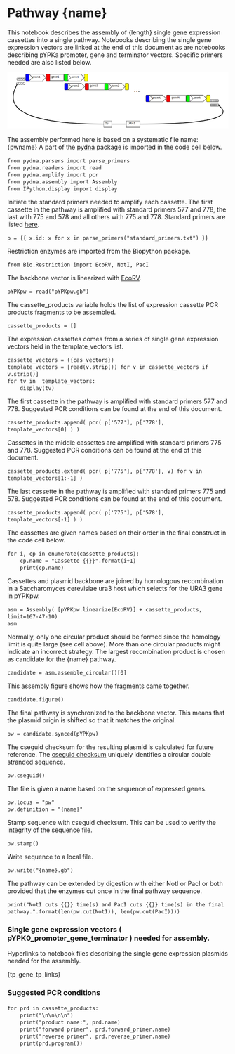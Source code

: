 # Pathway {name}

This notebook describes the assembly of {length} single gene expression cassettes into a single pathway. 
Notebooks describing the single gene expression vectors are linked at the end of this document as are notebooks 
describing pYPKa promoter, gene and terminator vectors. Specific primers needed are also listed below.

![pathway with N genes](pw.png "pathway with N genes")

The assembly performed here is based on a systematic file name: {pwname}
A part of the [pydna](https://pypi.python.org/pypi/pydna/) package is imported in the code cell below.

    from pydna.parsers import parse_primers
    from pydna.readers import read
    from pydna.amplify import pcr
    from pydna.assembly import Assembly
    from IPython.display import display

Initiate the standard primers needed to amplify each cassette.
The first cassette in the pathway is amplified with standard
primers 577 and 778, the last with
775 and 578 and all others with 775 and 778.
Standard primers are listed [here](standard_primers.txt).

	p = {{ x.id: x for x in parse_primers("standard_primers.txt") }}

Restriction enzymes are imported from the Biopython package.

	from Bio.Restriction import EcoRV, NotI, PacI

The backbone vector is linearized with [EcoRV](http://rebase.neb.com/rebase/enz/EcoRV.html).

	pYPKpw = read("pYPKpw.gb")

The cassette_products variable holds the list of expression cassette PCR products fragments to
be assembled.

	cassette_products = []

The expression cassettes comes from a series of single gene expression vectors 
held in the template_vectors list.

    cassette_vectors = ({cas_vectors})
    template_vectors = [read(v.strip()) for v in cassette_vectors if v.strip()]
    for tv in  template_vectors:
        display(tv)

The first cassette in the pathway is amplified with standard primers 577 and 778. Suggested PCR conditions can be found at the end of this document.

	cassette_products.append( pcr( p['577'], p['778'],  template_vectors[0] ) )

Cassettes in the middle cassettes are amplified with standard primers 775 and 778. Suggested PCR conditions can be found at the end of this document.

	cassette_products.extend( pcr( p['775'], p['778'], v) for v in template_vectors[1:-1] ) 

The last cassette in the pathway is amplified with standard primers 775 and 578. Suggested PCR conditions can be found at the end of this document.

	cassette_products.append( pcr( p['775'], p['578'], template_vectors[-1] ) )

The cassettes are given names based on their order in the final construct in the code cell below.

	for i, cp in enumerate(cassette_products):
		cp.name = "Cassette {{}}".format(i+1)
		print(cp.name)

Cassettes and plasmid backbone are joined by homologous recombination in a Saccharomyces cerevisiae ura3 host
which selects for the URA3 gene in pYPKpw.

	asm = Assembly( [pYPKpw.linearize(EcoRV)] + cassette_products, limit=167-47-10)
	asm

Normally, only one circular product should be formed since the 
homology limit is quite large (see cell above). More than one 
circular products might indicate an incorrect strategy. 
The largest recombination product is chosen as candidate for 
the {name} pathway.

	candidate = asm.assemble_circular()[0]

This assembly figure shows how the fragments came together.

	candidate.figure()

The final pathway is synchronized to the backbone vector. This means that
the plasmid origin is shifted so that it matches the original.

	pw = candidate.synced(pYPKpw)

The cseguid checksum for the resulting plasmid is calculated for future reference.
The [cseguid checksum](http://pydna.readthedocs.org/en/latest/pydna.html#pydna.utils.cseguid) 
uniquely identifies a circular double stranded sequence.

	pw.cseguid()

The file is given a name based on the sequence of expressed genes.

	pw.locus = "pw"
	pw.definition = "{name}"

Stamp sequence with cseguid checksum. This can be used to verify the 
integrity of the sequence file.

	pw.stamp()

Write sequence to a local file.

	pw.write("{name}.gb")

The pathway can be extended by digestion with either NotI or PacI or both provided that the enzymes cut once in the final pathway sequence.

	print("NotI cuts {{}} time(s) and PacI cuts {{}} time(s) in the final pathway.".format(len(pw.cut(NotI)), len(pw.cut(PacI))))

### Single gene expression vectors ( pYPK0_promoter_gene_terminator ) needed for assembly.

Hyperlinks to notebook files describing the single gene expression plasmids needed for the assembly.

{tp_gene_tp_links}

### Suggested PCR conditions

	for prd in cassette_products:
		print("\n\n\n\n")
		print("product name:", prd.name)
		print("forward primer", prd.forward_primer.name)
		print("reverse primer", prd.reverse_primer.name)
		print(prd.program())

